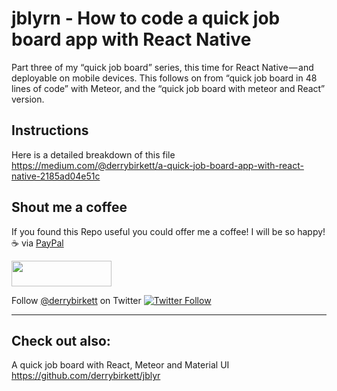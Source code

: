 # jblyrn - How to code a quick job board app with React Native
Part three of my “quick job board” series, this time for React Native — and deployable on mobile devices. This follows on from “quick job board in 48 lines of code” with Meteor, and the “quick job board with meteor and React” version.

## Instructions
Here is a detailed breakdown of this file
https://medium.com/@derrybirkett/a-quick-job-board-app-with-react-native-2185ad04e51c

## Shout me a coffee
If you found this Repo useful you could offer me a coffee! I will be so happy! ☕️ via [PayPal](https://www.paypal.me/derrybirkett/5) 

<a href="https://www.paypal.me/derrybirkett/5">
  <img width="160" height="41" src="http://derrybirkett.com/wp-content/uploads/2018/03/paypal-badge.png" >
</a>

Follow [@derrybirkett](https://twitter.com/derrybirkett) on Twitter [![Twitter Follow](https://img.shields.io/twitter/follow/derrybirkett.svg?style=social&label=Follow)]()

---

## Check out also:
A quick job board with React, Meteor and Material UI
https://github.com/derrybirkett/jblyr
